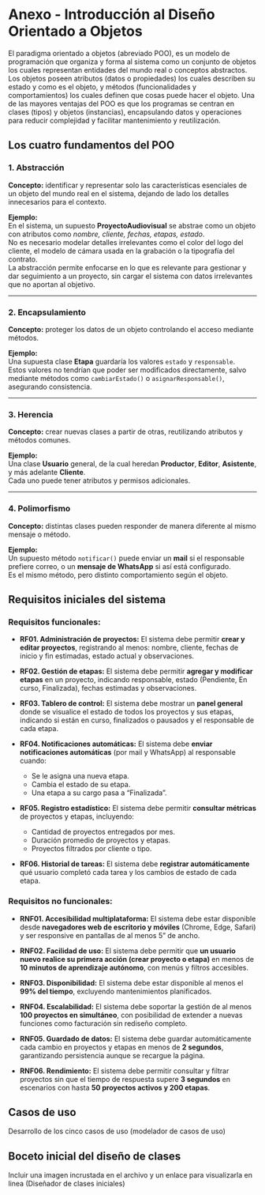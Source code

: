 # Anexo - Introducción al Diseño Orientado a Objetos

El paradigma orientado a objetos (abreviado POO), es un modelo de programación que organiza y forma al sistema como un conjunto de objetos los cuales representan entidades del mundo real o conceptos abstractos. Los objetos poseen atributos (datos o propiedades) los cuales describen su estado y como es el objeto, y métodos (funcionalidades y comportamientos) los cuales definen que cosas puede hacer el objeto.
Una de las mayores ventajas del POO es que los programas se centran en clases (tipos) y objetos (instancias), encapsulando datos y operaciones para reducir complejidad y facilitar mantenimiento y reutilización.

## Los cuatro fundamentos del POO

### 1. Abstracción
**Concepto:** identificar y representar solo las características esenciales de un objeto del mundo real en el sistema, dejando de lado los detalles innecesarios para el contexto.

**Ejemplo:**  
En el sistema, un supuesto **ProyectoAudiovisual** se abstrae como un objeto con atributos como *nombre, cliente, fechas, etapas, estado*.  
No es necesario modelar detalles irrelevantes como el color del logo del cliente, el modelo de cámara usada en la grabación o la tipografía del contrato.  
La abstracción permite enfocarse en lo que es relevante para gestionar y dar seguimiento a un proyecto, sin cargar el sistema con datos irrelevantes que no aportan al objetivo.

---

### 2. Encapsulamiento
**Concepto:** proteger los datos de un objeto controlando el acceso mediante métodos.  

**Ejemplo:**  
Una supuesta clase **Etapa** guardaría los valores `estado` y `responsable`.  
Estos valores no tendrían que poder ser modificados directamente, salvo mediante métodos como `cambiarEstado()` o `asignarResponsable()`, asegurando consistencia.

---

### 3. Herencia
**Concepto:** crear nuevas clases a partir de otras, reutilizando atributos y métodos comunes.  

**Ejemplo:**  
Una clase **Usuario** general, de la cual heredan **Productor**, **Editor**, **Asistente**, y más adelante **Cliente**.  
Cada uno puede tener atributos y permisos adicionales.

---

### 4. Polimorfismo
**Concepto:** distintas clases pueden responder de manera diferente al mismo mensaje o método.  

**Ejemplo:**  
Un supuesto método `notificar()` puede enviar un **mail** si el responsable prefiere correo, o un **mensaje de WhatsApp** si así está configurado.  
Es el mismo método, pero distinto comportamiento según el objeto.

## Requisitos iniciales del sistema

### Requisitos funcionales:

- **RF01. Administración de proyectos:** El sistema debe permitir **crear y editar proyectos**, registrando al menos: nombre, cliente, fechas de inicio y fin estimadas, estado actual y observaciones.  

- **RF02. Gestión de etapas:** El sistema debe permitir **agregar y modificar etapas** en un proyecto, indicando responsable, estado (Pendiente, En curso, Finalizada), fechas estimadas y observaciones.

- **RF03. Tablero de control:** El sistema debe mostrar un **panel general** donde se visualice el estado de todos los proyectos y sus etapas, indicando si están en curso, finalizados o pausados y el responsable de cada etapa.
  
- **RF04. Notificaciones automáticas:** El sistema debe **enviar notificaciones automáticas** (por mail y WhatsApp) al responsable cuando:  
  - Se le asigna una nueva etapa.  
  - Cambia el estado de su etapa.  
  - Una etapa a su cargo pasa a “Finalizada”.

- **RF05. Registro estadístico:** El sistema debe permitir **consultar métricas** de proyectos y etapas, incluyendo:  
  - Cantidad de proyectos entregados por mes.  
  - Duración promedio de proyectos y etapas.  
  - Proyectos filtrados por cliente o tipo.
    
- **RF06. Historial de tareas:** El sistema debe **registrar automáticamente** qué usuario completó cada tarea y los cambios de estado de cada etapa.

### Requisitos no funcionales:

- **RNF01. Accesibilidad multiplataforma:** El sistema debe estar disponible desde **navegadores web de escritorio y móviles** (Chrome, Edge, Safari) y ser responsive en pantallas de al menos 5” de ancho.

- **RNF02. Facilidad de uso:** El sistema debe permitir que **un usuario nuevo realice su primera acción (crear proyecto o etapa)** en menos de **10 minutos de aprendizaje autónomo**, con menús y filtros accesibles.

- **RNF03. Disponibilidad:** El sistema debe estar disponible al menos el **99% del tiempo**, excluyendo mantenimientos planificados.

- **RNF04. Escalabilidad:** El sistema debe soportar la gestión de al menos **100 proyectos en simultáneo**, con posibilidad de extender a nuevas funciones como facturación sin rediseño completo.

- **RNF05. Guardado de datos:** El sistema debe guardar automáticamente cada cambio en proyectos y etapas en menos de **2 segundos**, garantizando persistencia aunque se recargue la página.

- **RNF06. Rendimiento:** El sistema debe permitir consultar y filtrar proyectos sin que el tiempo de respuesta supere **3 segundos** en escenarios con hasta **50 proyectos activos y 200 etapas**.

## Casos de uso

Desarrollo de los cinco casos de uso (modelador de casos de uso)

## Boceto inicial del diseño de clases

Incluir una imagen incrustada en el archivo y un enlace para visualizarla en linea (Diseñador de clases iniciales)